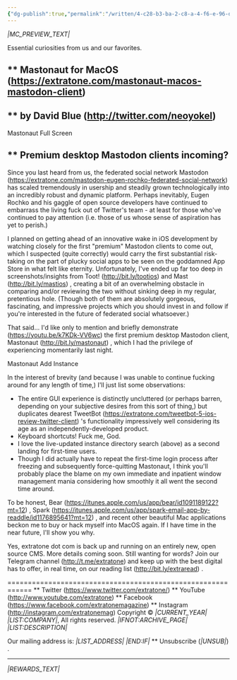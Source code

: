 ```yaml
---
{"dg-publish":true,"permalink":"/written/4-c28-b3-ba-2-c8-a-4-f6-e-96-d7-c3-d68-df-45013/","dgHomeLink":true,"dgPassFrontmatter":false}
---
```


*|MC_PREVIEW_TEXT|*

Essential curiosities from us and our favorites.


** Mastonaut for MacOS (https://extratone.com/mastonaut-macos-mastodon-client)
------------------------------------------------------------


** by David Blue (http://twitter.com/neoyokel)
------------------------------------------------------------

Mastonaut Full Screen


** Premium desktop Mastodon clients incoming?
------------------------------------------------------------

Since you last heard from us, the federated social network Mastodon (https://extratone.com/mastodon-eugen-rochko-federated-social-network) has scaled tremendously in usership and steadily grown technologically into an incredibly robust and dynamic platform. Perhaps inevitably, Eugen Rochko and his gaggle of open source developers have continued to embarrass the living fuck out of Twitter's team - at least for those who've continued to pay attention (i.e. those of us whose sense of aspiration has yet to perish.)

I planned on getting ahead of an innovative wake in iOS development by watching closely for the first "premium" Mastodon clients to come out, which I suspected (quite correctly) would carry the first substantial risk-taking on the part of plucky social apps to be seen on the goddamned App Store in what felt like eternity. Unfortunately, I've ended up far too deep in screenshots/insights from Toot! (http://bit.ly/tootios) and Mast (http://bit.ly/mastios) , creating a bit of an overwhelming obstacle in comparing and/or reviewing the two without sinking deep in my regular, pretentious hole. (Though both of them are absolutely gorgeous, fascinating, and impressive projects which you should invest in and follow if you're interested in the future of federated social whatsoever.)

That said... I'd like only to mention and briefly demonstrate (https://youtu.be/k7KDk-VV6wc) the first premium desktop Mastodon client, Mastonaut (http://bit.ly/mastonaut) , which I had the privilege of experiencing momentarily last night.

Mastonaut Add Instance

In the interest of brevity (and because I was unable to continue fucking around for any length of time,) I'll just list some observations:
* The entire GUI experience is distinctly uncluttered (or perhaps barren, depending on your subjective desires from this sort of thing,) but duplicates dearest TweetBot (https://extratone.com/tweetbot-5-ios-review-twitter-client) 's functionality impressively well considering its age as an independently-developed product.
* Keyboard shortcuts! Fuck me, God.
* I love the live-updated instance directory search (above) as a second landing for first-time users.
* Though I did actually have to repeat the first-time login process after freezing and subsequently force-quitting Mastonaut, I think you'll probably place the blame on my own immediate and inpatient window management mania considering how smoothly it all went the second time around.

To be honest, Bear (https://itunes.apple.com/us/app/bear/id1091189122?mt=12) , Spark (https://itunes.apple.com/us/app/spark-email-app-by-readdle/id1176895641?mt=12) , and recent other beautiful Mac applications beckon me to buy or hack myself into MacOS again. If I have time in the near future, I'll show you why.

Yes, extratone dot com is back up and running on an entirely new, open source CMS. More details coming soon.
Still wanting for words?
Join our Telegram channel (http://t.me/extratone)
and keep up with the best
digital has to offer,
in real time,
on our reading list (http://bit.ly/extraread) .

============================================================
** Twitter (https://www.twitter.com/extratone/)
** YouTube (http://www.youtube.com/extratone)
** Facebook (https://www.facebook.com/extratonemagazine)
** Instagram (http://instagram.com/extratonemag)
Copyright © *|CURRENT_YEAR|* *|LIST:COMPANY|*, All rights reserved.
*|IFNOT:ARCHIVE_PAGE|* *|LIST:DESCRIPTION|*

Our mailing address is:
*|LIST_ADDRESS|* *|END:IF|*
** Unsubscribe (*|UNSUB|*)
.
________________________________________________________________________________________________________________________________________________________________________________________________________________________________________________________________________________________________________________________________________________________________________________________________________________________________________________________________________________________________________________________________________________________________________________________________________________________________________________________________________________________________________________________________________________________________________________________________________________________________________________________________________________________________________________________________________________________________________________________________________________________________________

*|REWARDS_TEXT|*